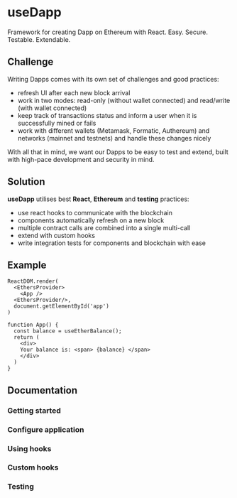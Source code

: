 # useDapp

Framework for creating Dapp on Ethereum with React.
Easy. Secure. Testable. Extendable.

## Challenge

Writing Dapps comes with its own set of challenges and good practices:

- refresh UI after each new block arrival
- work in two modes: read-only (without wallet connected) and read/write (with wallet connected)
- keep track of transactions status and inform a user when it is successfully mined or fails
- work with different wallets (Metamask, Formatic, Authereum) and networks (mainnet and testnets) and handle these changes nicely

With all that in mind, we want our Dapps to be easy to test and extend, built with high-pace development and security in mind.

## Solution

**useDapp** utilises best **React**, **Ethereum** and **testing** practices:

- use react hooks to communicate with the blockchain
- components automatically refresh on a new block
- multiple contract calls are combined into a single multi-call
- extend with custom hooks
- write integration tests for components and blockchain with ease

## Example

```tsx
ReactDOM.render(
  <EthersProvider>
    <App />
  <EthersProvider/>,
  document.getElementById('app')
)

function App() {
  const balance = useEtherBalance();
  return (
    <div>
    Your balance is: <span> {balance} </span>
    </div>
  )
}
```

## Documentation
### Getting started
### Configure application
### Using hooks
### Custom hooks
### Testing
